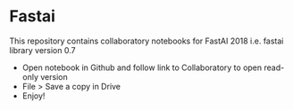 # Fastai

This repository contains collaboratory notebooks for FastAI 2018 i.e. fastai library version 0.7

* Open notebook in Github and follow link to Collaboratory to open read-only version
* File > Save a copy in Drive
* Enjoy!
